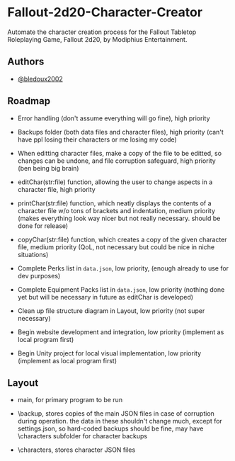 # Fallout-2d20-Character-Creator

Automate the character creation process for the Fallout Tabletop Roleplaying Game, Fallout 2d20, by Modiphius Entertainment.


## Authors

- [@bledoux2002](https://www.github.com/bledoux2002)


## Roadmap

- Error handling (don't assume everything will go fine), high priority

- Backups folder (both data files and character files), high priority (can't have ppl losing their characters or me losing my code)

- When editting character files, make a copy of the file to be editted, so changes can be undone, and file corruption safeguard, high priority (ben being big brain)

- editChar(str:file) function, allowing the user to change aspects in a character file, high priority

- printChar(str:file) function, which neatly displays the contents of a character file w/o tons of brackets and indentation, medium priority (makes everything look way nicer but not really necessary. should be done for release)

- copyChar(str:file) function, which creates a copy of the given character file, medium priority (QoL, not necessary but could be nice in niche situations)

- Complete Perks list in `data.json`, low priority, (enough already to use for dev purposes)

- Complete Equipment Packs list in `data.json`, low priority (nothing done yet but will be necessary in future as editChar is developed)

- Clean up file structure diagram in Layout, low priority (not super necessary)

- Begin website development and integration, low priority (implement as local program first)

- Begin Unity project for local visual implementation, low priority (implement as local program first)

## Layout

- main, for primary program to be run

- \backup, stores copies of the main JSON files in case of corruption during operation. the data in these shouldn't change much, except for settings.json, so hard-coded backups should be fine, may have \characters subfolder for character backups

- \characters, stores character JSON files